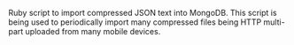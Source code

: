 Ruby script to import compressed JSON text into MongoDB. This script is being used to periodically import many compressed files being HTTP multi-part uploaded from many mobile devices.
